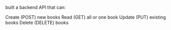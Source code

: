 built a backend API that can:

Create (POST) new books
Read (GET) all or one book
Update (PUT) existing books
Delete (DELETE) books
